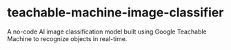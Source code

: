 # teachable-machine-image-classifier
A no-code AI image classification model built using Google Teachable Machine to recognize objects in real-time.
